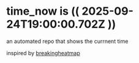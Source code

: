 # time_now is (( 2025-09-24T19:00:00.702Z ))

an automated repo that shows the currnent time

inspired by [breakingheatmap](https://github.com/breakingheatmap/breakingheatmap)